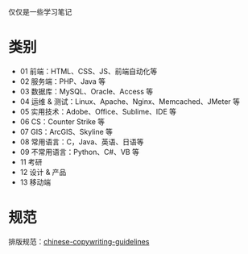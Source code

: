 仅仅是一些学习笔记

# 类别

-   01 前端：HTML、CSS、JS、前端自动化等
-   02 服务端：PHP、Java 等
-   03 数据库：MySQL、Oracle、Access 等
-   04 运维 & 测试：Linux、Apache、Nginx、Memcached、JMeter 等
-   05 实用技术：Adobe、Office、Sublime、IDE 等
-   06 CS：Counter Strike 等
-   07 GIS：ArcGIS、Skyline 等
-   08 常用语言：C，Java、英语、日语等
-   09 不常用语言：Python、C#、VB 等
-   11 考研
-   12 设计 & 产品
-   13 移动端

# 规范

排版规范：[chinese-copywriting-guidelines](https://github.com/sparanoid/chinese-copywriting-guidelines/blob/master/README.zh-CN.md)
